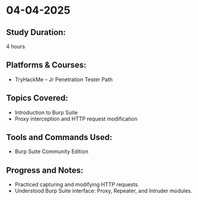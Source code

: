 # 04-04-2025

## Study Duration:
4 hours

## Platforms & Courses:
- TryHackMe – Jr Penetration Tester Path

## Topics Covered:
- Introduction to Burp Suite
- Proxy interception and HTTP request modification

## Tools and Commands Used:
- Burp Suite Community Edition

## Progress and Notes:
- Practiced capturing and modifying HTTP requests.
- Understood Burp Suite interface: Proxy, Repeater, and Intruder modules.
